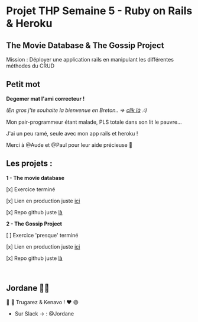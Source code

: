 
# Projet THP Semaine 5 - Ruby on Rails & Heroku




## The Movie Database & The Gossip Project

Mission : Déployer une application rails en manipulant les différentes méthodes du CRUD


## Petit mot

**Degemer mat l'ami correcteur !** 

*(En gros j'te souhaite la bienvenue en Breton.. => [clik là](https://youtu.be/3CwJiM9WJ0M) :notes:)*




Mon pair-programmeur étant malade, PLS totale dans son lit le pauvre... 

J'ai un peu ramé, seule avec mon app rails et heroku ! 

Merci à @Aude et @Paul pour leur aide précieuse :pray:


## Les projets :

**1 - The movie database**

  [x] Exercice terminé 
  
  [x] Lien en production juste [ici](https://sheltered-headland-14992.herokuapp.com/)
  
  [x] Repo github juste [là](https://github.com/Jordane21/movie-gossip-projects/tree/master/the-movie-database)
  
  
  
  
**2 - The Gossip Project**

   [ ] Exercice 'presque' terminé 
  
   [x] Lien en production juste [ici](https://blooming-refuge-72692.herokuapp.com/)
   
   [x] Repo github juste [là](https://github.com/Jordane21/movie-gossip-projects/tree/master/the-gossip-project)
 
        

## Jordane :pig::love_letter:

:pray: :snail: Trugarez & Kenavo ! :heart: :smile:

* Sur Slack -> : @Jordane
